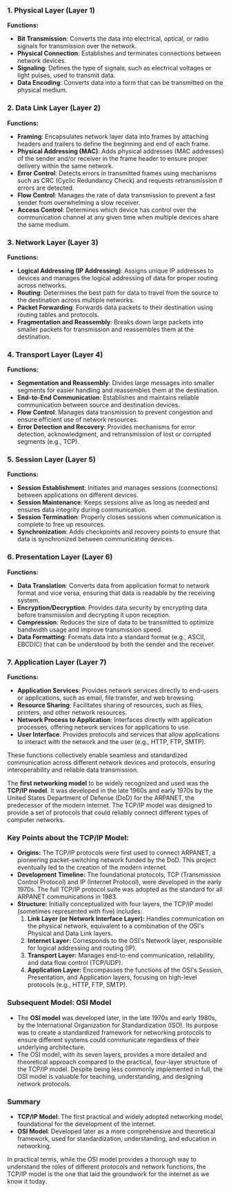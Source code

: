
### 1. **Physical Layer (Layer 1)**
   **Functions:**
   - **Bit Transmission**: Converts the data into electrical, optical, or radio signals for transmission over the network.
   - **Physical Connection**: Establishes and terminates connections between network devices.
   - **Signaling**: Defines the type of signals, such as electrical voltages or light pulses, used to transmit data.
   - **Data Encoding**: Converts data into a form that can be transmitted on the physical medium.

### 2. **Data Link Layer (Layer 2)**
   **Functions:**
   - **Framing**: Encapsulates network layer data into frames by attaching headers and trailers to define the beginning and end of each frame.
   - **Physical Addressing (MAC)**: Adds physical addresses (MAC addresses) of the sender and/or receiver in the frame header to ensure proper delivery within the same network.
   - **Error Control**: Detects errors in transmitted frames using mechanisms such as CRC (Cyclic Redundancy Check) and requests retransmission if errors are detected.
   - **Flow Control**: Manages the rate of data transmission to prevent a fast sender from overwhelming a slow receiver.
   - **Access Control**: Determines which device has control over the communication channel at any given time when multiple devices share the same medium.

### 3. **Network Layer (Layer 3)**
   **Functions:**
   - **Logical Addressing (IP Addressing)**: Assigns unique IP addresses to devices and manages the logical addressing of data for proper routing across networks.
   - **Routing**: Determines the best path for data to travel from the source to the destination across multiple networks.
   - **Packet Forwarding**: Forwards data packets to their destination using routing tables and protocols.
   - **Fragmentation and Reassembly**: Breaks down large packets into smaller packets for transmission and reassembles them at the destination.

### 4. **Transport Layer (Layer 4)**
   **Functions:**
   - **Segmentation and Reassembly**: Divides large messages into smaller segments for easier handling and reassembles them at the destination.
   - **End-to-End Communication**: Establishes and maintains reliable communication between source and destination devices.
   - **Flow Control**: Manages data transmission to prevent congestion and ensure efficient use of network resources.
   - **Error Detection and Recovery**: Provides mechanisms for error detection, acknowledgment, and retransmission of lost or corrupted segments (e.g., TCP).

### 5. **Session Layer (Layer 5)**
   **Functions:**
   - **Session Establishment**: Initiates and manages sessions (connections) between applications on different devices.
   - **Session Maintenance**: Keeps sessions alive as long as needed and ensures data integrity during communication.
   - **Session Termination**: Properly closes sessions when communication is complete to free up resources.
   - **Synchronization**: Adds checkpoints and recovery points to ensure that data is synchronized between communicating devices.

### 6. **Presentation Layer (Layer 6)**
   **Functions:**
   - **Data Translation**: Converts data from application format to network format and vice versa, ensuring that data is readable by the receiving system.
   - **Encryption/Decryption**: Provides data security by encrypting data before transmission and decrypting it upon reception.
   - **Compression**: Reduces the size of data to be transmitted to optimize bandwidth usage and improve transmission speed.
   - **Data Formatting**: Formats data into a standard format (e.g., ASCII, EBCDIC) that can be understood by both the sender and the receiver.

### 7. **Application Layer (Layer 7)**
   **Functions:**
   - **Application Services**: Provides network services directly to end-users or applications, such as email, file transfer, and web browsing.
   - **Resource Sharing**: Facilitates sharing of resources, such as files, printers, and other network resources.
   - **Network Process to Application**: Interfaces directly with application processes, offering network services for applications to use.
   - **User Interface**: Provides protocols and services that allow applications to interact with the network and the user (e.g., HTTP, FTP, SMTP).

These functions collectively enable seamless and standardized communication across different network devices and protocols, ensuring interoperability and reliable data transmission.


The **first networking model** to be widely recognized and used was the **TCP/IP model**. It was developed in the late 1960s and early 1970s by the United States Department of Defense (DoD) for the ARPANET, the predecessor of the modern internet. The TCP/IP model was designed to provide a set of protocols that could reliably connect different types of computer networks.

### Key Points about the TCP/IP Model:

- **Origins:** The TCP/IP protocols were first used to connect ARPANET, a pioneering packet-switching network funded by the DoD. This project eventually led to the creation of the modern internet.
- **Development Timeline:** The foundational protocols, TCP (Transmission Control Protocol) and IP (Internet Protocol), were developed in the early 1970s. The full TCP/IP protocol suite was adopted as the standard for all ARPANET communications in 1983.
- **Structure:** Initially conceptualized with four layers, the TCP/IP model (sometimes represented with five) includes:
  1. **Link Layer (or Network Interface Layer):** Handles communication on the physical network, equivalent to a combination of the OSI's Physical and Data Link layers.
  2. **Internet Layer:** Corresponds to the OSI's Network layer, responsible for logical addressing and routing (IP).
  3. **Transport Layer:** Manages end-to-end communication, reliability, and data flow control (TCP/UDP).
  4. **Application Layer:** Encompasses the functions of the OSI's Session, Presentation, and Application layers, focusing on high-level protocols (e.g., HTTP, FTP, SMTP).

### Subsequent Model: OSI Model

- The **OSI model** was developed later, in the late 1970s and early 1980s, by the International Organization for Standardization (ISO). Its purpose was to create a standardized framework for networking protocols to ensure different systems could communicate regardless of their underlying architecture.
- The OSI model, with its seven layers, provides a more detailed and theoretical approach compared to the practical, four-layer structure of the TCP/IP model. Despite being less commonly implemented in full, the OSI model is valuable for teaching, understanding, and designing network protocols.

### Summary

- **TCP/IP Model**: The first practical and widely adopted networking model, foundational for the development of the internet.
- **OSI Model**: Developed later as a more comprehensive and theoretical framework, used for standardization, understanding, and education in networking.

In practical terms, while the OSI model provides a thorough way to understand the roles of different protocols and network functions, the TCP/IP model is the one that laid the groundwork for the internet as we know it today.